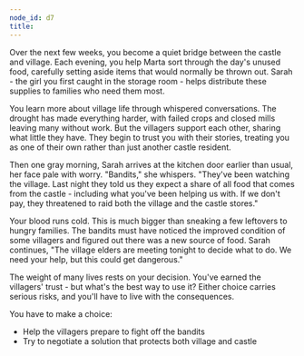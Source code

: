 ```yaml
---
node_id: d7
title: 
---
```


Over the next few weeks, you become a quiet bridge between the castle and village. Each evening, you help Marta sort through the day's unused food, carefully setting aside items that would normally be thrown out. Sarah - the girl you first caught in the storage room - helps distribute these supplies to families who need them most.

You learn more about village life through whispered conversations. The drought has made everything harder, with failed crops and closed mills leaving many without work. But the villagers support each other, sharing what little they have. They begin to trust you with their stories, treating you as one of their own rather than just another castle resident.

Then one gray morning, Sarah arrives at the kitchen door earlier than usual, her face pale with worry. "Bandits," she whispers. "They've been watching the village. Last night they told us they expect a share of all food that comes from the castle - including what you've been helping us with. If we don't pay, they threatened to raid both the village and the castle stores."

Your blood runs cold. This is much bigger than sneaking a few leftovers to hungry families. The bandits must have noticed the improved condition of some villagers and figured out there was a new source of food. Sarah continues, "The village elders are meeting tonight to decide what to do. We need your help, but this could get dangerous."

The weight of many lives rests on your decision. You've earned the villagers' trust - but what's the best way to use it? Either choice carries serious risks, and you'll have to live with the consequences.

You have to make a choice:
- Help the villagers prepare to fight off the bandits
- Try to negotiate a solution that protects both village and castle

